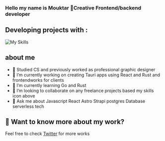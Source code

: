 ### Hello my name is Mouktar 🔮Creative Frontend/backend developer

## Developing projects with : 
![My Skills](https://skills.thijs.gg/icons?i=ts,react,tailwind,nodejs,rust,postgres&theme=dark)

## about me
- 🌟 Studied CS and previously worked as professional graphic designer 
- 🔭 I’m currently working on creating Tauri apps using React and Rust and frontendworks for clients
- 🌱 I’m currently learning Go and Rust
- 👯 I’m looking to collaborate on any freelance projects based my skills icon above
- 💬 Ask me about Javascript React Astro Strapi postgres Database serverless tech 


## 👀 Want to know more about my work?
Feel free to check [Twitter](https://twitter.com/mouktardev) for more works


<!--
**mouktardev/mouktardev** is a ✨ _special_ ✨ repository because its `README.md` (this file) appears on your GitHub profile.

Here are some ideas to get you started:

- 🔭 I’m currently working on ...
- 🌱 I’m currently learning ...
- 👯 I’m looking to collaborate on ...
- 🤔 I’m looking for help with ...
- 💬 Ask me about ...
- 📫 How to reach me: ...
- 😄 Pronouns: ...
- ⚡ Fun fact: ...
-->
